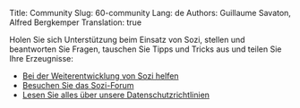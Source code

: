 Title: Community
Slug: 60-community
Lang: de
Authors: Guillaume Savaton, Alfred Bergkemper
Translation: true

Holen Sie sich Unterstützung beim Einsatz von Sozi, stellen und beantworten Sie Fragen,
tauschen Sie Tipps und Tricks aus und teilen Sie Ihre Erzeugnisse:

* [Bei der Weiterentwicklung von Sozi helfen](|filename|contribute.md)
* [Besuchen Sie das Sozi-Forum](/community)
* [Lesen Sie alles über unsere Datenschutzrichtlinien](|filename|privacy.md)
